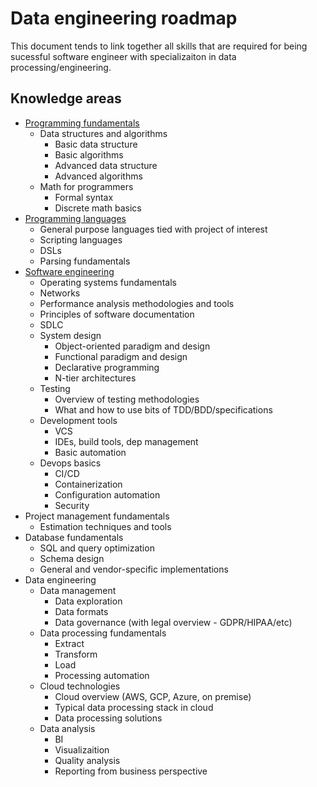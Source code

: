 # Data engineering roadmap

This document tends to link together all skills that are required for being sucessful software engineer with specializaiton
in data processing/engineering.

## Knowledge areas

* [Programming fundamentals](./doc/prog-fund.md)
    * Data structures and algorithms
        * Basic data structure
        * Basic algorithms
        * Advanced data structure
        * Advanced algorithms
    * Math for programmers
        * Formal syntax
        * Discrete math basics
* [Programming languages](./doc/prog-lang.md)
    * General purpose languages tied with project of interest
    * Scripting languages
    * DSLs
    * Parsing fundamentals
* [Software engineering](./doc/sw-eng.md)
    * Operating systems fundamentals
    * Networks
    * Performance analysis methodologies and tools
    * Principles of software documentation
    * SDLC
    * System design
        * Object-oriented paradigm and design
        * Functional paradigm and design
        * Declarative programming
        * N-tier architectures
    * Testing
        * Overview of testing methodologies
        * What and how to use bits of TDD/BDD/specifications
    * Development tools
        * VCS
        * IDEs, build tools, dep management
        * Basic automation
    * Devops basics
        * CI/CD
        * Containerization
        * Configuration automation
        * Security
* Project management fundamentals
    * Estimation techniques and tools
* Database fundamentals
    * SQL and query optimization
    * Schema design
    * General and vendor-specific implementations
* Data engineering
    * Data management
        * Data exploration
        * Data formats
        * Data governance (with legal overview - GDPR/HIPAA/etc)
    * Data processing fundamentals
        * Extract
        * Transform
        * Load
        * Processing automation
    * Cloud technologies
        * Cloud overview (AWS, GCP, Azure, on premise)
        * Typical data processing stack in cloud
        * Data processing solutions
    * Data analysis
        * BI
        * Visualizaition
        * Quality analysis
        * Reporting from business perspective
